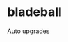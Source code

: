 # bladeball
Auto upgrades

```loadstring(game:HttpGet("https://raw.githubusercontent.com/Hoanqson/bladeball/refs/heads/main/donate"))()
```
